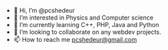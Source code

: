 - 👋 Hi, I’m @pcshedeur
- 👀 I’m interested in Physics and Computer science 
- 🌱 I’m currently learning C++, PHP, Java and Python
- 💞️ I’m looking to collaborate on any webdev projects.
- 📫 How to reach me pcshedeur@gmail.com

<!---
pcshedeur/pcshedeur is a ✨ special ✨ repository because its `README.md` (this file) appears on your GitHub profile.
You can click the Preview link to take a look at your changes.
--->
